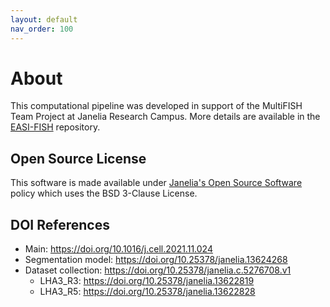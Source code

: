 ```yaml
---
layout: default
nav_order: 100
---
```


# About

This computational pipeline was developed in support of the MultiFISH Team Project at Janelia Research Campus. More details are available in the [EASI-FISH](https://github.com/multiFISH/EASI-FISH) repository.

## Open Source License

This software is made available under [Janelia's Open Source Software](https://www.janelia.org/open-science/software-licensing) policy which uses the BSD 3-Clause License.

## DOI References

* Main: <https://doi.org/10.1016/j.cell.2021.11.024>
* Segmentation model: <https://doi.org/10.25378/janelia.13624268>
* Dataset collection: <https://doi.org/10.25378/janelia.c.5276708.v1>  
  * LHA3_R3: <https://doi.org/10.25378/janelia.13622819>
  * LHA3_R5: <https://doi.org/10.25378/janelia.13622828>
